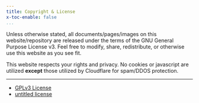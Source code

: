 ```yaml
---
title: Copyright & License
x-toc-enable: false
...
```


Unless otherwise stated, all documents/pages/images on this website/repository
are released under the terms of the GNU General Purpose License v3. Feel free to
modify, share, redistribute, or otherwise use this website as you see fit.

This website respects your rights and privacy. No cookies or javascript are utilized
**except** those utilized by Cloudflare for spam/DDOS protection.

----

* [GPLv3 License](/licenses/license.html)
* [untitled license](/licenses/template-license.html)
